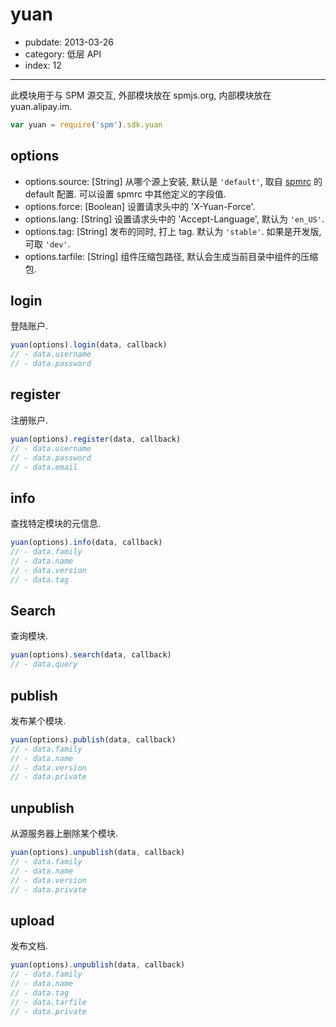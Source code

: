 # yuan

- pubdate: 2013-03-26
- category: 低层 API
- index: 12

-----

此模块用于与 SPM 源交互, 外部模块放在 spmjs.org, 内部模块放在 yuan.alipay.im.


```js
var yuan = require('spm').sdk.yuan
```

## options

- options.source: [String] 从哪个源上安装, 默认是 `'default'`, 取自 [spmrc](/doc/spmrc) 的 default 配置. 可以设置 spmrc 中其他定义的字段值.
- options.force: [Boolean] 设置请求头中的 'X-Yuan-Force'.
- options.lang: [String] 设置请求头中的 'Accept-Language', 默认为 `'en_US'`.
- options.tag: [String] 发布的同时, 打上 tag. 默认为 `'stable'`. 如果是开发版, 可取 `'dev'`.
- options.tarfile: [String] 组件压缩包路径, 默认会生成当前目录中组件的压缩包.


## login

登陆账户.

```js
yuan(options).login(data, callback)
// - data.username
// - data.password
```

## register

注册账户.

```js
yuan(options).register(data, callback)
// - data.username
// - data.password
// - data.email
```

## info

查找特定模块的元信息.

```js
yuan(options).info(data, callback)
// - data.family
// - data.name
// - data.version
// - data.tag
```

## Search

查询模块.

```js
yuan(options).search(data, callback)
// - data.query
```

## publish

发布某个模块.

```js
yuan(options).publish(data, callback)
// - data.family
// - data.name
// - data.version
// - data.private
```

## unpublish

从源服务器上删除某个模块.

```js
yuan(options).unpublish(data, callback)
// - data.family
// - data.name
// - data.version
// - data.private
```

## upload

发布文档.

```js
yuan(options).unpublish(data, callback)
// - data.family
// - data.name
// - data.tag
// - data.tarfile
// - data.private
```